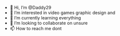 - 👋 Hi, I’m @Daddy29
- 👀 I’m interested in video games graphic design and 
- 🌱 I’m currently learning everything
- 💞️ I’m looking to collaborate on unsure
- 📫 How to reach me dont

<!---
Daddy29/Daddy29 is a ✨ special ✨ repository because its `README.md` (this file) appears on your GitHub profile.
You can click the Preview link to take a look at your changes.
--->
